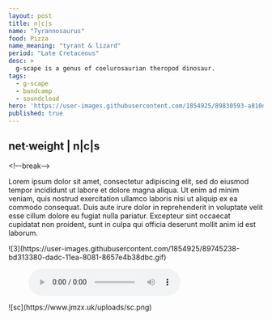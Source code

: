 ```yaml
---
layout: post
title: n|c|s
name: "Tyrannosaurus"
food: Pizza
name_meaning: "tyrant & lizard"
period: "Late Cretaceous"
desc: >
  g-scape is a genus of coelurosaurian theropod dinosaur.
tags:
  - g-scape
  - bandcamp
  - soundcloud
hero: 'https://user-images.githubusercontent.com/1854925/89830593-a810df00-db86-11ea-8d41-87443b21f7cb.png'
published: true
---
```

## net·weight | n|c|s
<!–-break-–>
<p>
Lorem ipsum dolor sit amet, consectetur adipiscing elit, sed do eiusmod tempor incididunt ut labore et dolore magna aliqua. Ut enim ad minim veniam, quis nostrud exercitation ullamco laboris nisi ut aliquip ex ea commodo consequat. Duis aute irure dolor in reprehenderit in voluptate velit esse cillum dolore eu fugiat nulla pariatur. Excepteur sint occaecat cupidatat non proident, sunt in culpa qui officia deserunt mollit anim id est laborum.
</p>
<!–-break-–>
![3](https://user-images.githubusercontent.com/1854925/89745238-bd313380-dadc-11ea-8081-8657e4b38dbc.gif)
<!–-break-–>
<figure>
    <audio
        controls
        src="/uploads/audio/01_Integration.m4a">Yah browser<code>is</code> balls.
    </audio>
</figure>
<!–-break-–>
![sc](https://www.jmzx.uk/uploads/sc.png)
